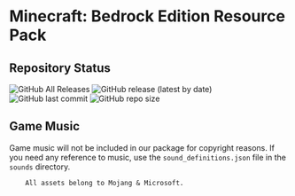 # Minecraft: Bedrock Edition Resource Pack
## Repository Status
![GitHub All Releases](https://img.shields.io/github/downloads/ZtechNetwork/MCBVanillaResourcePack/total?style=for-the-badge) ![GitHub release (latest by date)](https://img.shields.io/github/v/release/ZtechNetwork/MCBVanillaResourcePack?style=for-the-badge) ![GitHub last commit](https://img.shields.io/github/last-commit/ZtechNetwork/MCBVanillaResourcePack/master?style=for-the-badge) ![GitHub repo size](https://img.shields.io/github/repo-size/ZtechNetwork/MCBVanillaResourcePack?style=for-the-badge)

## Game Music
Game music will not be included in our package for copyright reasons. If you need any reference to music, use the `sound_definitions.json` file in the `sounds` directory.


```
    All assets belong to Mojang & Microsoft.
```